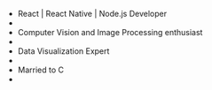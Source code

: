 <ul>
  <li>React | React Native | Node.js Developer<li/>
  <li>Computer Vision and Image Processing enthusiast<li/>
  <li>Data Visualization Expert<li/>
  <li>Married to C<li/>
<ul/>
